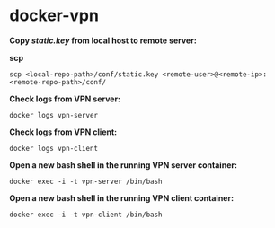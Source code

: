 # docker-vpn


**Copy _static.key_ from local host to remote server:**

__scp <source> <destination>__

`scp <local-repo-path>/conf/static.key <remote-user>@<remote-ip>:<remote-repo-path>/conf/`


**Check logs from VPN server:**

`docker logs vpn-server`


**Check logs from VPN client:**

`docker logs vpn-client`


**Open a new bash shell in the running VPN server container:**

`docker exec -i -t vpn-server /bin/bash`


**Open a new bash shell in the running VPN client container:**

`docker exec -i -t vpn-client /bin/bash`